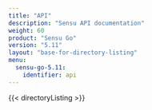 ```yaml
---
title: "API"
description: "Sensu API documentation"
weight: 60
product: "Sensu Go"
version: "5.11"
layout: "base-for-directory-listing"
menu:
  sensu-go-5.11:
    identifier: api
---
```


{{< directoryListing >}}
